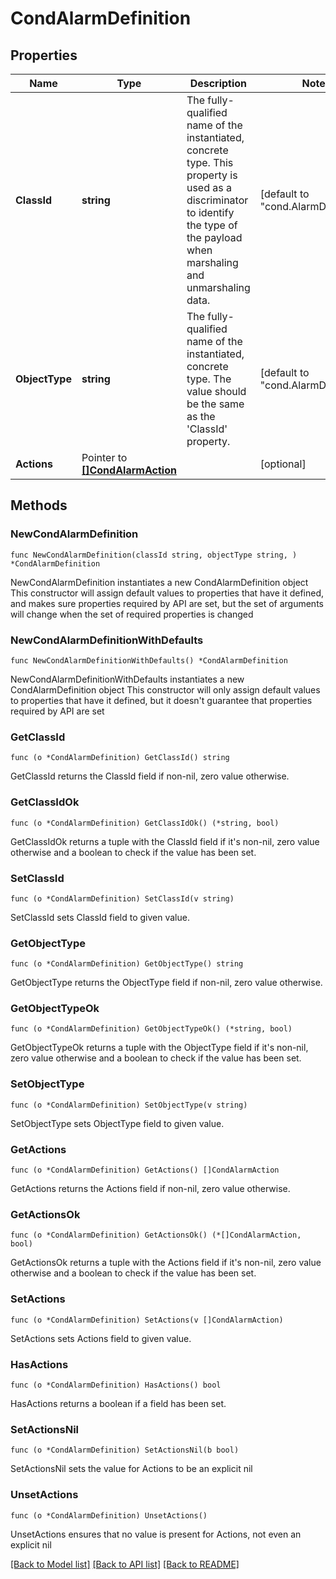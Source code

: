# CondAlarmDefinition

## Properties

Name | Type | Description | Notes
------------ | ------------- | ------------- | -------------
**ClassId** | **string** | The fully-qualified name of the instantiated, concrete type. This property is used as a discriminator to identify the type of the payload when marshaling and unmarshaling data. | [default to "cond.AlarmDefinition"]
**ObjectType** | **string** | The fully-qualified name of the instantiated, concrete type. The value should be the same as the &#39;ClassId&#39; property. | [default to "cond.AlarmDefinition"]
**Actions** | Pointer to [**[]CondAlarmAction**](CondAlarmAction.md) |  | [optional] 

## Methods

### NewCondAlarmDefinition

`func NewCondAlarmDefinition(classId string, objectType string, ) *CondAlarmDefinition`

NewCondAlarmDefinition instantiates a new CondAlarmDefinition object
This constructor will assign default values to properties that have it defined,
and makes sure properties required by API are set, but the set of arguments
will change when the set of required properties is changed

### NewCondAlarmDefinitionWithDefaults

`func NewCondAlarmDefinitionWithDefaults() *CondAlarmDefinition`

NewCondAlarmDefinitionWithDefaults instantiates a new CondAlarmDefinition object
This constructor will only assign default values to properties that have it defined,
but it doesn't guarantee that properties required by API are set

### GetClassId

`func (o *CondAlarmDefinition) GetClassId() string`

GetClassId returns the ClassId field if non-nil, zero value otherwise.

### GetClassIdOk

`func (o *CondAlarmDefinition) GetClassIdOk() (*string, bool)`

GetClassIdOk returns a tuple with the ClassId field if it's non-nil, zero value otherwise
and a boolean to check if the value has been set.

### SetClassId

`func (o *CondAlarmDefinition) SetClassId(v string)`

SetClassId sets ClassId field to given value.


### GetObjectType

`func (o *CondAlarmDefinition) GetObjectType() string`

GetObjectType returns the ObjectType field if non-nil, zero value otherwise.

### GetObjectTypeOk

`func (o *CondAlarmDefinition) GetObjectTypeOk() (*string, bool)`

GetObjectTypeOk returns a tuple with the ObjectType field if it's non-nil, zero value otherwise
and a boolean to check if the value has been set.

### SetObjectType

`func (o *CondAlarmDefinition) SetObjectType(v string)`

SetObjectType sets ObjectType field to given value.


### GetActions

`func (o *CondAlarmDefinition) GetActions() []CondAlarmAction`

GetActions returns the Actions field if non-nil, zero value otherwise.

### GetActionsOk

`func (o *CondAlarmDefinition) GetActionsOk() (*[]CondAlarmAction, bool)`

GetActionsOk returns a tuple with the Actions field if it's non-nil, zero value otherwise
and a boolean to check if the value has been set.

### SetActions

`func (o *CondAlarmDefinition) SetActions(v []CondAlarmAction)`

SetActions sets Actions field to given value.

### HasActions

`func (o *CondAlarmDefinition) HasActions() bool`

HasActions returns a boolean if a field has been set.

### SetActionsNil

`func (o *CondAlarmDefinition) SetActionsNil(b bool)`

 SetActionsNil sets the value for Actions to be an explicit nil

### UnsetActions
`func (o *CondAlarmDefinition) UnsetActions()`

UnsetActions ensures that no value is present for Actions, not even an explicit nil

[[Back to Model list]](../README.md#documentation-for-models) [[Back to API list]](../README.md#documentation-for-api-endpoints) [[Back to README]](../README.md)


